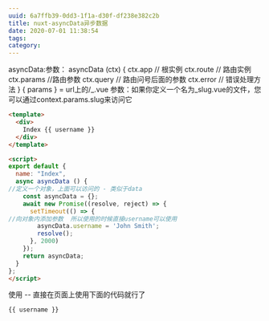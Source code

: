 ```yaml
---
uuid: 6a7ffb39-0dd3-1f1a-d30f-df238e382c2b
title: nuxt-asyncData异步数据
date: 2020-07-01 11:38:54
tags:
category:
---
```

asyncData:参数：
asyncData (ctx) {
    ctx.app // 根实例
    ctx.route // 路由实例
    ctx.params  //路由参数
    ctx.query  // 路由问号后面的参数
    ctx.error   // 错误处理方法
  }
{ params } = url上的/_.vue 参数：如果你定义一个名为_slug.vue的文件，您可以通过context.params.slug来访问它


```html
<template>
  <div>
    Index {{ username }}
  </div>
</template>

<script>
export default {
  name: "Index",
  async asyncData () {
//定义一个对象，上面可以访问的 - 类似于data
    const asyncData = {};
    await new Promise((resolve, reject) => {
      setTimeout(() => {
//向对象内添加参数  所以使用的时候直接username可以使用
        asyncData.username = 'John Smith';
        resolve();
      }, 2000)
    });
    return asyncData;
  }
};
</script>
```

使用 -- 
直接在页面上使用下面的代码就行了
```$vue
{{ username }}
```

